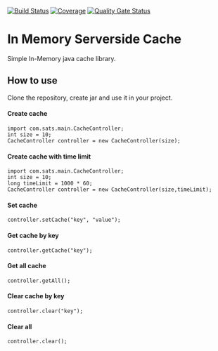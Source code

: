 [![Build Status](https://github.com/sats17/Cache-Bucket/workflows/Build/badge.svg)](https://github.com/sats17/Cache-Bucket/actions)
[![Coverage](https://sonarcloud.io/api/project_badges/measure?project=Cache-Bucket&metric=coverage)](https://sonarcloud.io/dashboard?id=Cache-Bucket)
[![Quality Gate Status](https://sonarcloud.io/api/project_badges/measure?project=Cache-Bucket&metric=alert_status)](https://sonarcloud.io/dashboard?id=Cache-Bucket)


# In Memory Serverside Cache
Simple In-Memory java cache library.
<br>
## How to use
Clone the repository, create jar and use it in your project.
<br>

#### Create cache
```
import com.sats.main.CacheController;
int size = 10;
CacheController controller = new CacheController(size);
```

#### Create cache with time limit
```
import com.sats.main.CacheController;
int size = 10;
long timeLimit = 1000 * 60;
CacheController controller = new CacheController(size,timeLimit);
```
#### Set cache
```
controller.setCache("key", "value");
```
#### Get cache by key
```
controller.getCache("key");
```
#### Get all cache
```
controller.getAll();
```
#### Clear cache by key
```
controller.clear("key");
```
#### Clear all
```
controller.clear();
```
